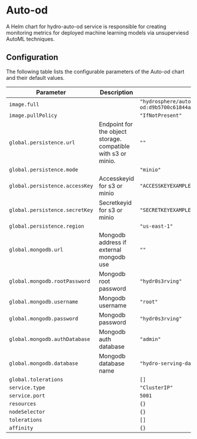 
Auto-od
===========

A Helm chart for hydro-auto-od service is responsible for creating monitoring metrics for deployed machine learning models via unsuperviesd AutoML techniques.


## Configuration

The following table lists the configurable parameters of the Auto-od chart and their default values.

| Parameter                | Description             | Default        |
| ------------------------ | ----------------------- | -------------- |
| `image.full` |  | `"hydrosphere/auto-od:d9b5700c61844a9748da1d847518e6de367a0309"` |
| `image.pullPolicy` |  | `"IfNotPresent"` |
| `global.persistence.url` | Endpoint for the object storage. compatible with s3 or minio. | `""` |
| `global.persistence.mode` |  | `"minio"` |
| `global.persistence.accessKey` | Accesskeyid for s3 or minio | `"ACCESSKEYEXAMPLE"` |
| `global.persistence.secretKey` | Secretkeyid for s3 or minio | `"SECRETKEYEXAMPLE"` |
| `global.persistence.region` |  | `"us-east-1"` |
| `global.mongodb.url` | Mongodb address if external mongodb use | `""` |
| `global.mongodb.rootPassword` | Mongodb root password | `"hydr0s3rving"` |
| `global.mongodb.username` | Mongodb username | `"root"` |
| `global.mongodb.password` | Mongodb password | `"hydr0s3rving"` |
| `global.mongodb.authDatabase` | Mongodb auth database | `"admin"` |
| `global.mongodb.database` | Mongodb database name | `"hydro-serving-data-profiler"` |
| `global.tolerations` |  | `[]` |
| `service.type` |  | `"ClusterIP"` |
| `service.port` |  | `5001` |
| `resources` |  | `{}` |
| `nodeSelector` |  | `{}` |
| `tolerations` |  | `[]` |
| `affinity` |  | `{}` |
